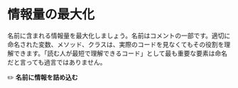 # 情報量の最大化
名前に含まれる情報量を最大化しましょう。名前はコメントの一部です。適切に命名された変数、メソッド、クラスは、実際のコードを見なくてもその役割を理解できます。「読む人が最短で理解できるコード」として最も重要な要素は命名だと言っても過言ではありません。

:pencil2: **名前に情報を詰め込む**

